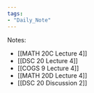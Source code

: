 ```yaml
---
tags:
- "Daily_Note"
---
```

Notes:  
- [[MATH 20C Lecture 4]]  
- [[DSC 20 Lecture 4]]  
- [[COGS 9 Lecture 4]]  
- [[MATH 20D Lecture 4]]  
- [[DSC 20 Discussion 2]]  
